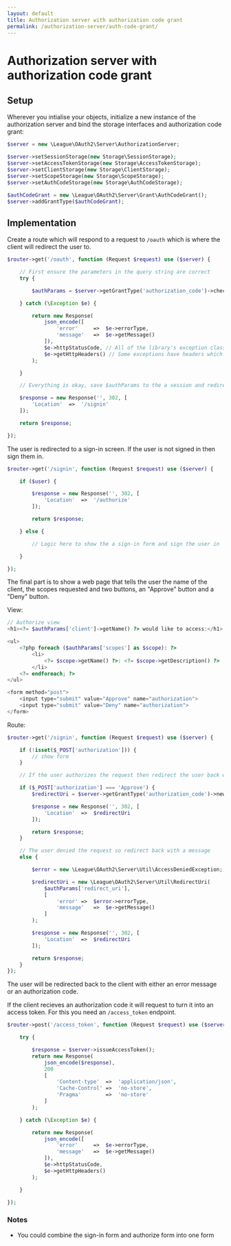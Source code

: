 ```yaml
---
layout: default
title: Authorization server with authorization code grant
permalink: /authorization-server/auth-code-grant/
---
```


# Authorization server with authorization code grant

## Setup

Wherever you intialise your objects, initialize a new instance of the authorization server and bind the storage interfaces and authorization code grant:

~~~ php
$server = new \League\OAuth2\Server\AuthorizationServer;

$server->setSessionStorage(new Storage\SessionStorage);
$server->setAccessTokenStorage(new Storage\AccessTokenStorage);
$server->setClientStorage(new Storage\ClientStorage);
$server->setScopeStorage(new Storage\ScopeStorage);
$server->setAuthCodeStorage(new Storage\AuthCodeStorage);

$authCodeGrant = new \League\OAuth2\Server\Grant\AuthCodeGrant();
$server->addGrantType($authCodeGrant);
~~~


## Implementation

Create a route which will respond to a request to `/oauth` which is where the client will redirect the user to.

~~~ php
$router->get('/oauth', function (Request $request) use ($server) {

    // First ensure the parameters in the query string are correct
    try {

        $authParams = $server->getGrantType('authorization_code')->checkAuthorizeParams();

    } catch (\Exception $e) {

        return new Response(
            json_encode([
                'error'     =>  $e->errorType,
                'message'   =>  $e->getMessage()
            ]),
            $e->httpStatusCode, // All of the library's exception classes have a status code specific to the error
            $e->getHttpHeaders() // Some exceptions have headers which need to be sent
        );

    }

    // Everything is okay, save $authParams to the a session and redirect the user to sign-in

    $response = new Response('', 302, [
        'Location'  =>  '/signin'
    ]);

    return $response;

});
~~~



The user is redirected to a sign-in screen. If the user is not signed in then sign them in.

~~~ php
$router->get('/signin', function (Request $request) use ($server) {

    if ($user) {

        $response = new Response('', 302, [
            'Location'  =>  '/authorize'
        ]);

        return $response;

    } else {

        // Logic here to show the a sign-in form and sign the user in

    }

});
~~~


The final part is to show a web page that tells the user the name of the client, the scopes requested and two buttons, an "Approve" button and a "Deny" button.

View:

~~~ php
// Authorize view
<h1><?= $authParams['client']->getName() ?> would like to access:</h1>

<ul>
    <?php foreach ($authParams['scopes'] as $scope): ?>
        <li>
            <?= $scope->getName() ?>: <?= $scope->getDescription() ?>
        </li>
    <?= endforeach; ?>
</ul>

<form method="post">
    <input type="submit" value="Approve" name="authorization">
    <input type="submit" value="Deny" name="authorization">
</form>
~~~




Route:

~~~ php
$router->get('/signin', function (Request $request) use ($server) {

    if (!isset($_POST['authorization'])) {
        // show form
    }

    // If the user authorizes the request then redirect the user back with an authorization code

    if ($_POST['authorization'] === 'Approve') {
        $redirectUri = $server->getGrantType('authorization_code')->newAuthorizeRequest('user', 1, $authParams);

        $response = new Response('', 302, [
            'Location'  =>  $redirectUri
        ]);

        return $response;
    }

    // The user denied the request so redirect back with a message
    else {

        $error = new \League\OAuth2\Server\Util\AccessDeniedException;

        $redirectUri = new \League\OAuth2\Server\Util\RedirectUri(
            $authParams['redirect_uri'],
            [
                'error' =>  $error->errorType,
                'message'   =>  $e->getMessage()
            ]
        );

        $response = new Response('', 302, [
            'Location'  =>  $redirectUri
        ]);

        return $response;
    }
});
~~~

The user will be redirected back to the client with either an error message or an authorization code.

If the client recieves an authorization code it will request to turn it into an access token. For this you need an `/access_token` endpoint.

~~~ php
$router->post('/access_token', function (Request $request) use ($server) {

    try {

        $response = $server->issueAccessToken();
        return new Response(
            json_encode($response),
            200
            [
                'Content-type'  =>  'application/json',
                'Cache-Control' =>  'no-store',
                'Pragma'        =>  'no-store'
            ]
        );

    } catch (\Exception $e) {

        return new Response(
            json_encode([
                'error'     =>  $e->errorType,
                'message'   =>  $e->getMessage()
            ]),
            $e->httpStatusCode,
            $e->getHttpHeaders()
        );

    }

});
~~~

### Notes

* You could combine the sign-in form and authorize form into one form